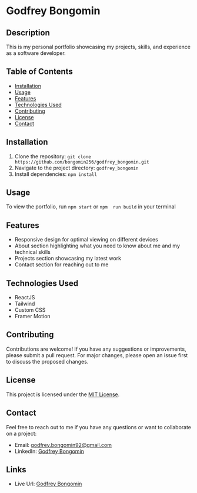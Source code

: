 # Godfrey Bongomin


## Description

This is my personal portfolio showcasing my projects, skills, and experience as a software developer.

## Table of Contents

- [Installation](#installation)
- [Usage](#usage)
- [Features](#features)
- [Technologies Used](#technologies-used)
- [Contributing](#contributing)
- [License](#license)
- [Contact](#contact)

## Installation

1. Clone the repository: `git clone https://github.com/bongomin256/godfrey_bongomin.git`
2. Navigate to the project directory: `godfrey_bongomin `
3. Install dependencies: `npm install`

## Usage

To view the portfolio, run `npm start` or `npm  run build` in your terminal

## Features

- Responsive design for optimal viewing on different devices
- About section highlighting what you need to know about me and my technical skills
- Projects section showcasing my latest work
- Contact section for reaching out to me

## Technologies Used

- ReactJS
- Tailwind
- Custom CSS
- Framer Motion


## Contributing

Contributions are welcome! If you have any suggestions or improvements, please submit a pull request. For major changes, please open an issue first to discuss the proposed changes.

## License

This project is licensed under the [MIT License](LICENSE).

## Contact

Feel free to reach out to me if you have any questions or want to collaborate on a project:

- Email: godfrey.bongomin92@gmail.com
- LinkedIn: [Godfrey Bongomin](https://www.linkedin.com/in/godfrey-bongomin)

## Links

- Live Url: [Godfrey Bongomin](https://bongomin256.github.io/godfrey_bongomin/)